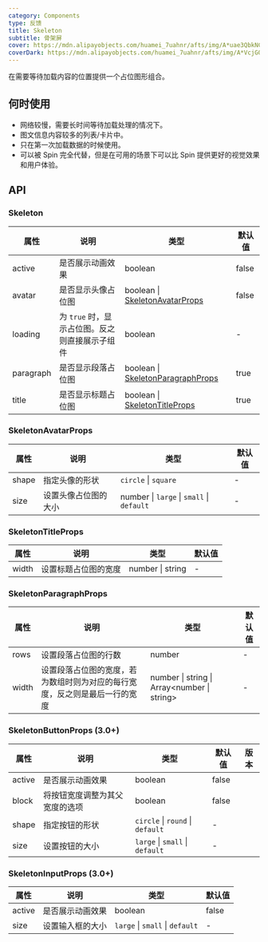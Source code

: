 ```yaml
---
category: Components
type: 反馈
title: Skeleton
subtitle: 骨架屏
cover: https://mdn.alipayobjects.com/huamei_7uahnr/afts/img/A*uae3QbkNCm8AAAAAAAAAAAAADrJ8AQ/original
coverDark: https://mdn.alipayobjects.com/huamei_7uahnr/afts/img/A*VcjGQLSrYdcAAAAAAAAAAAAADrJ8AQ/original
---
```


在需要等待加载内容的位置提供一个占位图形组合。

## 何时使用

- 网络较慢，需要长时间等待加载处理的情况下。
- 图文信息内容较多的列表/卡片中。
- 只在第一次加载数据的时候使用。
- 可以被 Spin 完全代替，但是在可用的场景下可以比 Spin 提供更好的视觉效果和用户体验。

## API

### Skeleton

| 属性 | 说明 | 类型 | 默认值 |
| --- | --- | --- | --- |
| active | 是否展示动画效果 | boolean | false |
| avatar | 是否显示头像占位图 | boolean \| [SkeletonAvatarProps](#SkeletonAvatarProps) | false |
| loading | 为 `true` 时，显示占位图。反之则直接展示子组件 | boolean | - |
| paragraph | 是否显示段落占位图 | boolean \| [SkeletonParagraphProps](#SkeletonParagraphProps) | true |
| title | 是否显示标题占位图 | boolean \| [SkeletonTitleProps](#SkeletonTitleProps) | true |

### SkeletonAvatarProps

| 属性  | 说明                 | 类型                                      | 默认值 |
| ----- | -------------------- | ----------------------------------------- | ------ |
| shape | 指定头像的形状       | `circle` \| `square`                      | -      |
| size  | 设置头像占位图的大小 | number \| `large` \| `small` \| `default` | -      |

### SkeletonTitleProps

| 属性  | 说明                 | 类型             | 默认值 |
| ----- | -------------------- | ---------------- | ------ |
| width | 设置标题占位图的宽度 | number \| string | -      |

### SkeletonParagraphProps

| 属性 | 说明 | 类型 | 默认值 |
| --- | --- | --- | --- |
| rows | 设置段落占位图的行数 | number | - |
| width | 设置段落占位图的宽度，若为数组时则为对应的每行宽度，反之则是最后一行的宽度 | number \| string \| Array&lt;number \| string> | - |

### SkeletonButtonProps (3.0+)

| 属性   | 说明                           | 类型                             | 默认值 | 版本 |
| ------ | ------------------------------ | -------------------------------- | ------ | ---- |
| active | 是否展示动画效果               | boolean                          | false  |      |
| block  | 将按钮宽度调整为其父宽度的选项 | boolean                          | false  |      |
| shape  | 指定按钮的形状                 | `circle` \| `round` \| `default` | -      |      |
| size   | 设置按钮的大小                 | `large` \| `small` \| `default`  | -      |      |

### SkeletonInputProps (3.0+)

| 属性   | 说明             | 类型                            | 默认值 |
| ------ | ---------------- | ------------------------------- | ------ |
| active | 是否展示动画效果 | boolean                         | false  |
| size   | 设置输入框的大小 | `large` \| `small` \| `default` | -      |
